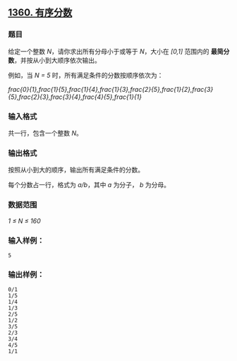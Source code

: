 ## [1360. 有序分数](https://www.acwing.com/problem/content/1362/)

### 题目

给定一个整数 *N*，请你求出所有分母小于或等于 *N*，大小在 *[0,1]* 范围内的 **最简分数**，并按从小到大顺序依次输出。

例如，当 *N = 5* 时，所有满足条件的分数按顺序依次为：

*frac{0}{1},frac{1}{5},frac{1}{4},frac{1}{3},frac{2}{5},frac{1}{2},frac{3}{5},frac{2}{3},frac{3}{4},frac{4}{5},frac{1}{1}*

### 输入格式

共一行，包含一个整数 *N*。

### 输出格式

按照从小到大的顺序，输出所有满足条件的分数。

每个分数占一行，格式为 *a/b*，其中 *a* 为分子， *b* 为分母。

### 数据范围

*1 ≤ N ≤ 160*

### 输入样例：

```
5
```

### 输出样例：

```
0/1
1/5
1/4
1/3
2/5
1/2
3/5
2/3
3/4
4/5
1/1
```
